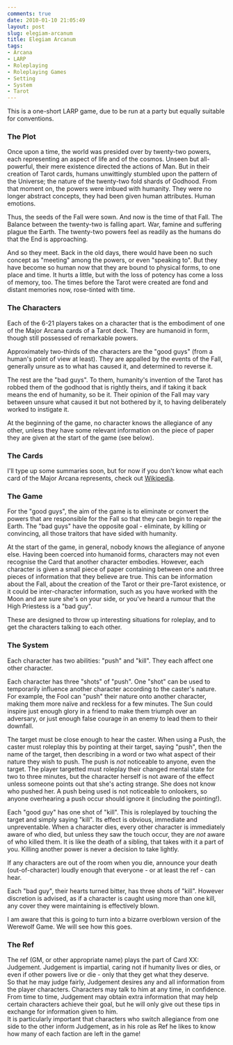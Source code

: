 ```yaml
---
comments: true
date: 2010-01-10 21:05:49
layout: post
slug: elegiam-arcanum
title: Elegiam Arcanum
tags:
- Arcana
- LARP
- Roleplaying
- Roleplaying Games
- Setting
- System
- Tarot
---
```


<p>This is a one-short LARP game, due to be run at a party but equally suitable for conventions.</p>
<h3>The Plot</h3>
<p>Once upon a time, the world was presided over by twenty-two powers, each representing an aspect of life and of the cosmos.  Unseen but all-powerful, their mere existence directed the actions of Man.  But in their creation of Tarot cards, humans unwittingly stumbled upon the pattern of the Universe; the nature of the twenty-two fold shards of Godhood.  From that moment on, the powers were imbued with humanity.  They were no longer abstract concepts, they had been given human attributes.  Human emotions.</p>
<p>Thus, the seeds of the Fall were sown.  And now is the time of that Fall.  The Balance between the twenty-two is falling apart.  War, famine and suffering plague the Earth.  The twenty-two powers feel as readily as the humans do that the End is approaching.</p>
<p>And so they meet.  Back in the old days, there would have been no such concept as "meeting" among the powers, or even "speaking to".  But they have become so human now that they are bound to physical forms, to one place and time.  It hurts a little, but with the loss of potency has come a loss of memory, too.  The times before the Tarot were created are fond and distant memories now, rose-tinted with time.</p>
<h3>The Characters</h3>
<p>Each of the 6-21 players takes on a character that is the embodiment of one of the Major Arcana cards of a Tarot deck.  They are humanoid in form, though still possessed of remarkable powers.</p>
<p>Approximately two-thirds of the characters are the "good guys" (from a human's point of view at least).  They are appalled by the events of the Fall, generally unsure as to what has caused it, and determined to reverse it.</p>
<p>The rest are the "bad guys".  To them, humanity's invention of the Tarot has robbed them of the godhood that is rightly theirs, and if taking it back means the end of humanity, so be it.  Their opinion of the Fall may vary between unsure what caused it but not bothered by it, to having deliberately worked to instigate it.</p>
<p>At the beginning of the game, no character knows the allegiance of any other, unless they have some relevant information on the piece of paper they are given at the start of the game (see below).</p>
<h3>The Cards</h3>
<p>I'll type up some summaries soon, but for now if you don't know what each card of the Major Arcana represents, check out <a href="http://en.wikipedia.org/wiki/Major_Arcana">Wikipedia</a>.</p>
<h3>The Game</h3>
<p>For the "good guys", the aim of the game is to eliminate or convert the powers that are responsible for the Fall so that they can begin to repair the Earth.  The "bad guys" have the opposite goal - eliminate, by killing or convincing, all those traitors that have sided with humanity.</p>
<p>At the start of the game, in general, nobody knows the allegiance of anyone else.  Having been coerced into humanoid forms, characters may not even recognise the Card that another character embodies.  However, each character is given a small piece of paper containing between one and three pieces of information that they believe are true.  This can be information about the Fall, about the creation of the Tarot or their pre-Tarot existence, or it could be inter-character information, such as you have worked with the Moon and are sure she's on your side, or you've heard a rumour that the High Priestess is a "bad guy".</p>
<p>These are designed to throw up interesting situations for roleplay, and to get the characters talking to each other.</p>
<h3>The System</h3>
<p>Each character has two abilities: "push" and "kill".  They each affect one other character.</p>
<p>Each character has three "shots" of "push".  One "shot" can be used to temporarily influence another character according to the caster's nature.  For example, the Fool can "push" their nature onto another character, making them more naïve and reckless for a few minutes.  The Sun could inspire just enough glory in a friend to make them triumph over an adversary, or just enough false courage in an enemy to lead them to their downfall.</p>
<p>The target must be close enough to hear the caster.  When using a Push, the caster must roleplay this by pointing at their target, saying "push", then the name of the target, then describing in a word or two what aspect of their nature they wish to push.  The push is <i>not</i> noticeable to anyone, even the target.  The player targetted must roleplay their changed mental state for two to three minutes, but the character herself is not aware of the effect unless someone points out that she's acting strange.  She does not know who pushed her.  A push being used is not noticeable to onlookers, so anyone overhearing a push occur should ignore it (including the pointing!).</p>
<p>Each "good guy" has one shot of "kill".  This is roleplayed by touching the target and simply saying "kill".  Its effect is obvious, immediate and unpreventable.  When a character dies, every other character is immediately aware of who died, but unless they saw the touch occur, they are <i>not</i> aware of who killed them.  It is like the death of a sibling, that takes with it a part of you.  Killing another power is never a decision to take lightly.</p>
<p>If any characters are out of the room when you die, announce your death (out-of-character) loudly enough that everyone - or at least the ref - can hear.</p>
<p>Each "bad guy", their hearts turned bitter, has three shots of "kill".  However discretion is advised, as if a character is caught using more than one kill, any cover they were maintaining is effectively blown.</p>
<p>I am aware that this is going to turn into a bizarre overblown version of the Werewolf Game.  We will see how this goes.</p>
<h3>The Ref</h3>
<p>The ref (GM, or other appropriate name) plays the part of Card XX: Judgement.  Judgement is impartial, caring not if humanity lives or dies, or even if other powers live or die - only that they get what they deserve.<br />
So that he may judge fairly, Judgement desires any and all information from the player characters.  Characters may talk to him at any time, in confidence.  From time to time, Judgement may obtain extra information that may help certain characters achieve their goal, but he will only give out these tips in exchange for information given to him.<br />
It is particularly important that characters who switch allegiance from one side to the other inform Judgement, as in his role as Ref he likes to know how many of each faction are left in the game!</p>
